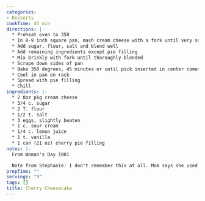 ```yaml
---
categories:
- Desserts
cookTime: 45 min
directions: |-
  * Preheat oven to 350
  * In 8-9 inch square pan, mash cream cheese with a fork until very soft
  * Add sugar, flour, salt and blend well
  * Add remaining ingredients except pie filling
  * Mix briskly with fork until thoroughly blended
  * Scrape down sides of pan
  * Bake 350 degrees, 45 minutes or until pick inserted in center comes out clean
  * Cool in pan on rack
  * Spread with pie filling
  * Chill
ingredients: |-
  * 2 8oz pkg cream cheese
  * 3/4 c. sugar
  * 2 T. flour
  * 1/2 t. salt
  * 3 eggs, slightly beaten
  * 1 c. sour cream
  * 1/4 c. lemon juice
  * 1 t. vanilla
  * 1 can (21 oz) cherry pie filling
notes: |-
  From Woman's Day 1981

  Note from Stephanie: I don't remember this at all. Mom says she used to make it.
prepTime: ""
servings: "9"
tags: []
title: Cherry Cheesecake
---
```

